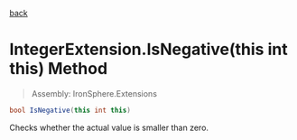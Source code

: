 ﻿

[back](/IronSphere.Extensions/types/IntegerExtension)

# IntegerExtension.IsNegative(this int this) Method

> Assembly: IronSphere.Extensions

```csharp
bool IsNegative(this int this)
```

Checks whether the actual value is smaller than zero.

 